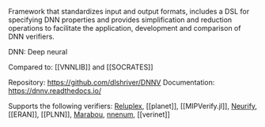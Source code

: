 Framework that standardizes input and output formats, includes a DSL for specifying DNN properties and provides simplification and reduction operations to facilitate the application, development and comparison of DNN verifiers.

DNN: Deep neural 


Compared to: [[VNNLIB]] and [[SOCRATES]]

Repository: https://github.com/dlshriver/DNNV
Documentation: https://dnnv.readthedocs.io/

Supports the following verifiers: [Reluplex](Reluplex), [[planet]], [[MIPVerify.jl]], [Neurify](Neurify), [[ERAN]], [[PLNN]], [Marabou](Marabou.md), [nnenum](nnenum.md), [[verinet]]